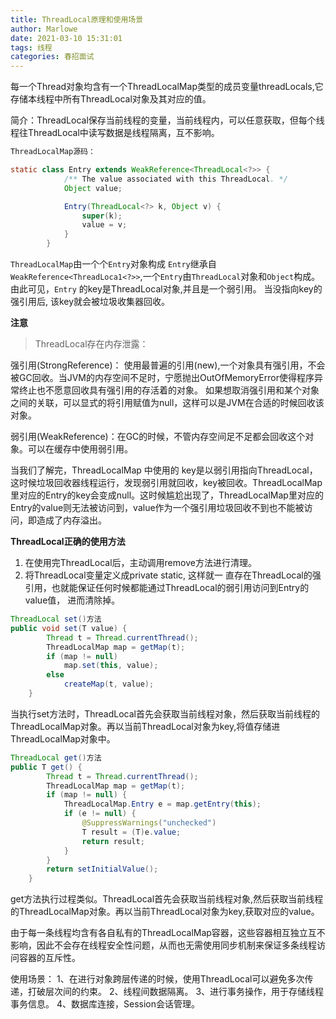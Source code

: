 ```yaml
---
title: ThreadLocal原理和使用场景
author: Marlowe
date: 2021-03-10 15:31:01
tags: 线程
categories: 春招面试
---
```

每一个Thread对象均含有一个ThreadLocalMap类型的成员变量threadLocals,它存储本线程中所有ThreadLocal对象及其对应的值。
<!--more-->
简介：ThreadLocal保存当前线程的变量，当前线程内，可以任意获取，但每个线程往ThreadLocal中读写数据是线程隔离，互不影响。

```java
ThreadLocalMap源码：

static class Entry extends WeakReference<ThreadLocal<?>> {
            /** The value associated with this ThreadLocal. */
            Object value;

            Entry(ThreadLocal<?> k, Object v) {
                super(k);
                value = v;
            }
        }
```
`ThreadLocalMap`由一个个`Entry`对象构成
`Entry`继承自`WeakReference<ThreadLoca1<?>>`,一个`Entry`由`ThreadLocal`对象和`Object`构成。由此可见，`Entry` 的key是ThreadLocal对象,并且是一个弱引用。 当没指向key的强引用后, 该key就会被垃圾收集器回收。

**注意**
> ThreadLocal存在内存泄露：

强引用(StrongReference)： 使用最普遍的引用(new),一个对象具有强引用，不会被GC回收。当JVM的内存空间不足时，宁愿抛出OutOfMemoryError使得程序异常终止也不愿意回收具有强引用的存活着的对象。
如果想取消强引用和某个对象之间的关联，可以显式的将引用赋值为null，这样可以是JVM在合适的时候回收该对象。

弱引⽤(WeakReference)：在GC的时候，不管内存空间足不足都会回收这个对象。可以在缓存中使用弱引用。

当我们了解完，ThreadLocalMap 中使⽤的 key是以弱引用指向ThreadLocal，这时候垃圾回收器线程运行，发现弱引用就回收，key被回收。ThreadLocalMap里对应的Entry的key会变成null。这时候尴尬出现了，ThreadLocalMap里对应的Entry的value则无法被访问到，value作为一个强引用垃圾回收不到也不能被访问，即造成了内存溢出。

**ThreadLocal正确的使用方法**
1. 在使用完ThreadLocal后，主动调用remove方法进行清理。
2. 将ThreadLocal变量定义成private static, 这样就一 直存在ThreadLocal的强引用，也就能保证任何时候都能通过ThreadLocal的弱引用访问到Entry的value值， 进而清除掉。



```java
ThreadLocal set()方法
public void set(T value) {
        Thread t = Thread.currentThread();
        ThreadLocalMap map = getMap(t);
        if (map != null)
            map.set(this, value);
        else
            createMap(t, value);
    }
```
当执行set方法时，ThreadLocal首先会获取当前线程对象，然后获取当前线程的ThreadLocalMap对象。再以当前ThreadLocal对象为key,将值存储进ThreadLocalMap对象中。



```java
ThreadLocal get()方法
public T get() {
        Thread t = Thread.currentThread();
        ThreadLocalMap map = getMap(t);
        if (map != null) {
            ThreadLocalMap.Entry e = map.getEntry(this);
            if (e != null) {
                @SuppressWarnings("unchecked")
                T result = (T)e.value;
                return result;
            }
        }
        return setInitialValue();
    }
```
get方法执行过程类似。ThreadLocal首先会获取当前线程对象,然后获取当前线程的ThreadLocalMap对象。再以当前ThreadLocal对象为key,获取对应的value。

由于每一条线程均含有各自私有的ThreadLocalMap容器，这些容器相互独立互不影响，因此不会存在线程安全性问题，从而也无需使用同步机制来保证多条线程访问容器的互斥性。




使用场景：
1、在进行对象跨层传递的时候，使用ThreadLocal可以避免多次传递，打破层次间的约束。
2、线程间数据隔离。
3、进行事务操作，用于存储线程事务信息。
4、数据库连接，Session会话管理。